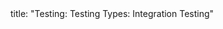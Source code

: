 <frontmatter>
title: "Testing: Testing Types: Integration Testing"
</frontmatter>

<include src="container-inPage-asFlat.md" boilerplate />